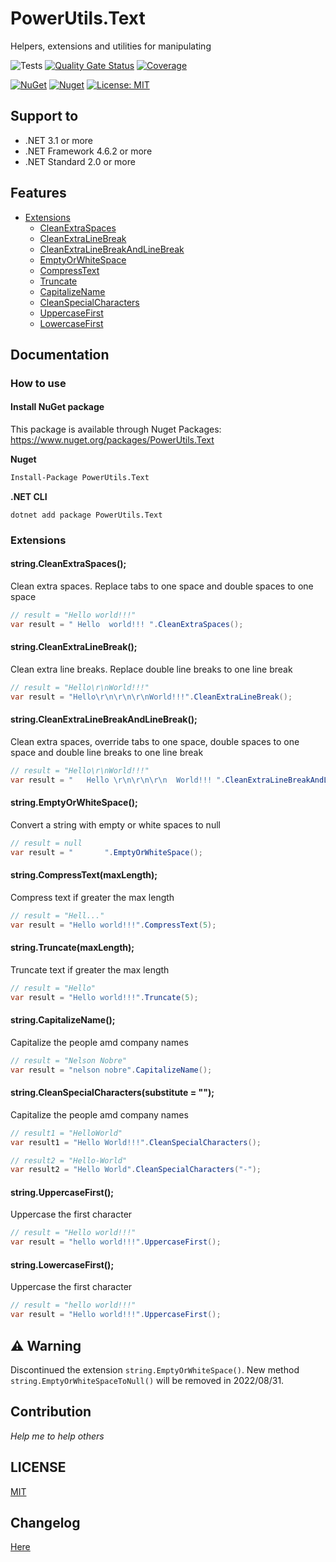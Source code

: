 # PowerUtils.Text
Helpers, extensions and utilities for manipulating

![Tests](https://github.com/TechNobre/PowerUtils.Text/actions/workflows/test-project.yml/badge.svg)
[![Quality Gate Status](https://sonarcloud.io/api/project_badges/measure?project=TechNobre_PowerUtils.Text&metric=alert_status)](https://sonarcloud.io/summary/new_code?id=TechNobre_PowerUtils.Text)
[![Coverage](https://sonarcloud.io/api/project_badges/measure?project=TechNobre_PowerUtils.Text&metric=coverage)](https://sonarcloud.io/summary/new_code?id=TechNobre_PowerUtils.Text)

[![NuGet](https://img.shields.io/nuget/v/PowerUtils.Text.svg)](https://www.nuget.org/packages/PowerUtils.Text)
[![Nuget](https://img.shields.io/nuget/dt/PowerUtils.Text.svg)](https://www.nuget.org/packages/PowerUtils.Text)
[![License: MIT](https://img.shields.io/github/license/ofpinewood/http-exceptions.svg)](https://github.com/TechNobre/PowerUtils.Text/blob/main/LICENSE)



## Support to
- .NET 3.1 or more
- .NET Framework 4.6.2 or more
- .NET Standard 2.0 or more



## Features

- [Extensions](#Extensions)
  - [CleanExtraSpaces](#string.CleanExtraSpaces)
  - [CleanExtraLineBreak](#string.CleanExtraLineBreak)
  - [CleanExtraLineBreakAndLineBreak](#string.CleanExtraLineBreakAndLineBreak)
  - [EmptyOrWhiteSpace](#string.EmptyOrWhiteSpace)
  - [CompressText](#string.CompressText)
  - [Truncate](#string.Truncate)
  - [CapitalizeName](#string.CapitalizeName)
  - [CleanSpecialCharacters](#string.CleanSpecialCharacters)
  - [UppercaseFirst](#string.UppercaseFirst)
  - [LowercaseFirst](#string.LowercaseFirst)



## Documentation

### How to use

#### Install NuGet package
This package is available through Nuget Packages: https://www.nuget.org/packages/PowerUtils.Text

**Nuget**
```bash
Install-Package PowerUtils.Text
```

**.NET CLI**
```
dotnet add package PowerUtils.Text
```

### Extensions <a name="Extensions"></a>

#### string.CleanExtraSpaces(); <a name="string.CleanExtraSpaces"></a>
Clean extra spaces. Replace tabs to one space and double spaces to one space

```csharp
// result = "Hello world!!!"
var result = " Hello  world!!! ".CleanExtraSpaces();
```

#### string.CleanExtraLineBreak(); <a name="string.CleanExtraLineBreak"></a>
Clean extra line breaks. Replace double line breaks to one line break

```csharp
// result = "Hello\r\nWorld!!!"
var result = "Hello\r\n\r\n\r\nWorld!!!".CleanExtraLineBreak();
```

#### string.CleanExtraLineBreakAndLineBreak(); <a name="string.CleanExtraLineBreakAndLineBreak"></a>
Clean extra spaces, override tabs to one space, double spaces to one space and double line breaks to one line break

```csharp
// result = "Hello\r\nWorld!!!"
var result = "   Hello \r\n\r\n\r\n  World!!! ".CleanExtraLineBreakAndLineBreak();
```

#### string.EmptyOrWhiteSpace(); <a name="string.EmptyOrWhiteSpace"></a>
Convert a string with empty or white spaces to null

```csharp
// result = null
var result = "       ".EmptyOrWhiteSpace();
```

#### string.CompressText(maxLength); <a name="string.CompressText"></a>
Compress text if greater the max length

```csharp
// result = "Hell..."
var result = "Hello world!!!".CompressText(5);
```

#### string.Truncate(maxLength); <a name="string.Truncate"></a>
Truncate text if greater the max length

```csharp
// result = "Hello"
var result = "Hello world!!!".Truncate(5);
```

#### string.CapitalizeName(); <a name="string.CapitalizeName"></a>
Capitalize the people amd company names

```csharp
// result = "Nelson Nobre"
var result = "nelson nobre".CapitalizeName();
```

#### string.CleanSpecialCharacters(substitute = ""); <a name="string.CleanSpecialCharacters"></a>
Capitalize the people amd company names

```csharp
// result1 = "HelloWorld"
var result1 = "Hello World!!!".CleanSpecialCharacters();

// result2 = "Hello-World"
var result2 = "Hello World".CleanSpecialCharacters("-");
```

#### string.UppercaseFirst(); <a name="string.UppercaseFirst"></a>
Uppercase the first character

```csharp
// result = "Hello world!!!"
var result = "hello world!!!".UppercaseFirst();
```

#### string.LowercaseFirst(); <a name="string.LowercaseFirst"></a>
Uppercase the first character

```csharp
// result = "hello world!!!"
var result = "Hello world!!!".UppercaseFirst();
```



## :warning: Warning
Discontinued the extension `string.EmptyOrWhiteSpace()`. New method `string.EmptyOrWhiteSpaceToNull()` will be removed in 2022/08/31.



## Contribution

*Help me to help others*



## LICENSE

[MIT](https://github.com/TechNobre/PowerUtils.Text/blob/main/LICENSE)



## Changelog

[Here](./CHANGELOG.md)
